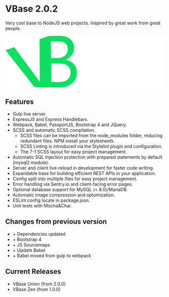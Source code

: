 # VBase 2.0.2
Very cool base to NodeJS web projects. Inspired by great work from great people.

![VBase Logo](https://github.com/gotkrypto76/VBase/blob/master/src/img/vbase-logo-long.png?raw=true)

## Features
- Gulp live server.
- ExpressJS and Express Handlebars.
- Webpack, Babel, PassportJS, Bootstrap 4 and JQuery.
- SCSS and automatic SCSS compilation.
    - SCSS files can be imported from the node_modules folder, reducing redundant files. NPM install your stylesheets.
    - SCSS Linting is introduced via the Stylelint plugin and configuration.
    - The 7-1 SCSS layout for easy project management.
- Automatic SQL Injection protection with prepared statements by default (mysql2 module).
- Server and client live-reload in development for faster code writing.
- Expandable base for building efficient REST APIs in your application.
- Config split into multiple files for easy project management.
- Error handling via Sentry.io and client-facing error pages.
- Optional database support for MySQL (< 8.0)/MariaDB.
- Automatic image compression and optomization.
- ESLint config locate in package.json.
- Unit tests with Mocha&Chai.

## Changes from previous version
- \+ Dependencies updated
- \+ Bootstrap 4
- \+ JS Sourcemaps
- \+ Update Babel
- \+ Babel moved from gulp to webpack

## Current Releases
- VBase Union (from 2.0.0)
- VBase Zen (from 1.0.0)
